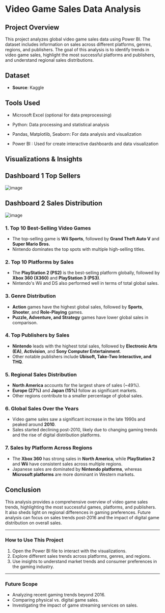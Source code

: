 # Video Game Sales Data Analysis

## Project Overview

This project analyzes global video game sales data using Power BI. The dataset includes information on sales across different platforms, genres, regions, and publishers. The goal of this analysis is to identify trends in video game sales, highlight the most successful platforms and publishers, and understand regional sales distributions.

## Dataset

- **Source**: Kaggle

## Tools Used

- Microsoft Excel (optional for data preprocessing)

- Python: Data processing and statistical analysis

- Pandas, Matplotlib, Seaborn: For data analysis and visualization

- Power BI : Used for create interactive dashboards and data visualization

## Visualizations & Insights

## Dashboard 1 Top Sellers
![image](https://github.com/user-attachments/assets/1bd7dfe0-b9c3-44a8-9af8-70ca92cd3d30)

## Dashboard 2 Sales Distribution
![image](https://github.com/user-attachments/assets/f7cde109-6e32-408f-9bbc-934d9ea202aa)

### 1. **Top 10 Best-Selling Video Games**

- The top-selling game is **Wii Sports**, followed by **Grand Theft Auto V** and **Super Mario Bros.**
- Nintendo dominates the top spots with multiple high-selling titles.

### 2. **Top 10 Platforms by Sales**

- The **PlayStation 2 (PS2)** is the best-selling platform globally, followed by **Xbox 360 (X360)** and **PlayStation 3 (PS3)**.
- Nintendo's Wii and DS also performed well in terms of total global sales.

### 3. **Genre Distribution**

- **Action** games have the highest global sales, followed by **Sports**, **Shooter**, and **Role-Playing** games.
- **Puzzle, Adventure, and Strategy** games have lower global sales in comparison.

### 4. **Top Publishers by Sales**

- **Nintendo** leads with the highest total sales, followed by **Electronic Arts (EA)**, **Activision**, and **Sony Computer Entertainment**.
- Other notable publishers include **Ubisoft, Take-Two Interactive, and THQ**.

### 5. **Regional Sales Distribution**

- **North America** accounts for the largest share of sales (\~49%).
- **Europe (27%)** and **Japan (15%)** follow as significant markets.
- Other regions contribute to a smaller percentage of global sales.

### 6. **Global Sales Over the Years**

- Video game sales saw a significant increase in the late 1990s and peaked around **2010**.
- Sales started declining post-2010, likely due to changing gaming trends and the rise of digital distribution platforms.

### 7. **Sales by Platform Across Regions**

- The **Xbox 360** has strong sales in **North America**, while **PlayStation 2** and **Wii** have consistent sales across multiple regions.
- Japanese sales are dominated by **Nintendo platforms**, whereas **Microsoft platforms** are more dominant in Western markets.

## Conclusion

This analysis provides a comprehensive overview of video game sales trends, highlighting the most successful games, platforms, and publishers. It also sheds light on regional differences in gaming preferences. Future analysis can focus on sales trends post-2016 and the impact of digital game distribution on overall sales.

---

### How to Use This Project

1. Open the Power BI file to interact with the visualizations.
2. Explore different sales trends across platforms, genres, and regions.
3. Use insights to understand market trends and consumer preferences in the gaming industry.

---

### Future Scope

- Analyzing recent gaming trends beyond 2016.
- Comparing physical vs. digital game sales.
- Investigating the impact of game streaming services on sales.


